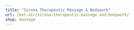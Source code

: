 ```yaml
---
title: "Sirona Therapeutic Massage & Bodywork"
url: /bel-air/sirona-therapeutic-massage-and-bodywork/
shop: massage
---
```

